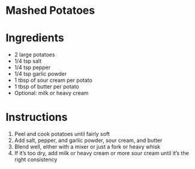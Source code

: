 # Mashed Potatoes

Ingredients
===========
- 2 large potatoes
- 1/4 tsp salt
- 1/4 tsp pepper
- 1/4 tsp garlic powder
- 1 tbsp of sour cream per potato
- 1 tbsp of butter per potato
- Optional: milk or heavy cream


Instructions
============
1. Peel and cook potatoes until fairly soft
2. Add salt, pepper, and garlic powder, sour cream, and butter
3. Blend well, either with a mixer or just a fork or heavy whisk
4. If it’s too dry, add milk or heavy cream or more sour cream until it’s the right consistency
